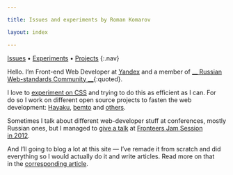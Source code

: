 ```yaml
---

title: Issues and experiments by Roman Komarov

layout: index

---
```


[Issues](issues/) • [Experiments](fun/) • [Projects](projects/)
{:.nav}

Hello. I’m Front-end Web Developer at [Yandex](http://yandex.com) and a member of [__ Russian Web-standards Community __](http://web-standards.ru/about/en/){:quoted}.

I love to [experiment on CSS](fun/) and trying to do this as efficient as I can. For do so I work on different open source projects to fasten the web development: [Hayaku](http://hayakubundle.com), [bemto](gh:kizu/bemto) and [others](gh:kizu?tab=repositories).

Sometimes I talk about different web-developer stuff at conferences, mostly Russian ones, but I managed to [give a talk](http://vimeo.com/51897358) at [Fronteers Jam Session in 2012](http://fronteers.nl/congres/2012/jam-session).

And I’ll going to blog a lot at this site — I’ve remade it from scratch and did everything so I would actually do it and write articles. Read more on that in the [corresponding article](restart).
